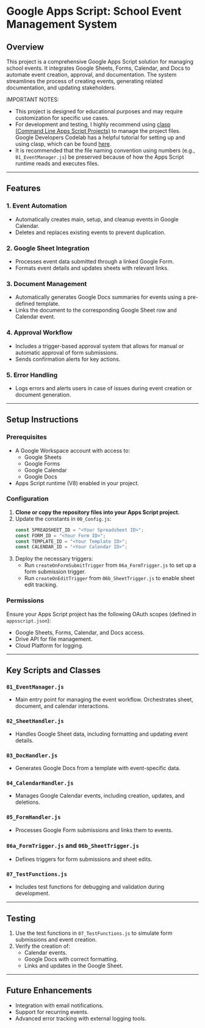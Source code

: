 # Google Apps Script: School Event Management System

## Overview

This project is a comprehensive Google Apps Script solution for managing school events. It integrates Google Sheets, Forms, Calendar, and Docs to automate event creation, approval, and documentation. The system streamlines the process of creating events, generating related documentation, and updating stakeholders.

IMPORTANT NOTES: 

- This project is designed for educational purposes and may require customization for specific use cases.
- For development and testing, I highly recommend using [clasp (Command Line Apps Script Projects)](https://developers.google.com/apps-script/guides/clasp) to manage the project files. Google Developers Codelab has a helpful tutorial for setting up and using clasp, which can be found [here](https://codelabs.developers.google.com/codelabs/clasp/#0).
- It is recommended that the file naming convention using numbers (e.g., `01_EventManager.js`) be preserved because of how the Apps Script runtime reads and executes files.

---

## Features

### 1. **Event Automation**
   - Automatically creates main, setup, and cleanup events in Google Calendar.
   - Deletes and replaces existing events to prevent duplication.

### 2. **Google Sheet Integration**
   - Processes event data submitted through a linked Google Form.
   - Formats event details and updates sheets with relevant links.

### 3. **Document Management**
   - Automatically generates Google Docs summaries for events using a pre-defined template.
   - Links the document to the corresponding Google Sheet row and Calendar event.

### 4. **Approval Workflow**
   - Includes a trigger-based approval system that allows for manual or automatic approval of form submissions.
   - Sends confirmation alerts for key actions.

### 5. **Error Handling**
   - Logs errors and alerts users in case of issues during event creation or document generation.

---

## Setup Instructions

### Prerequisites
- A Google Workspace account with access to:
  - Google Sheets
  - Google Forms
  - Google Calendar
  - Google Docs
- Apps Script runtime (V8) enabled in your project.

### Configuration
1. **Clone or copy the repository files into your Apps Script project.**
2. Update the constants in `00_Config.js`:
   ```javascript
   const SPREADSHEET_ID = "<Your Spreadsheet ID>";
   const FORM_ID = "<Your Form ID>";
   const TEMPLATE_ID = "<Your Template ID>";
   const CALENDAR_ID = "<Your Calendar ID>";
3. Deploy the necessary triggers:
   - Run `createOnFormSubmitTrigger` from `06a_FormTrigger.js` to set up a form submission trigger.
   - Run `createOnEditTrigger` from `06b_SheetTrigger.js` to enable sheet edit tracking.

### Permissions
Ensure your Apps Script project has the following OAuth scopes (defined in `appsscript.json`):
- Google Sheets, Forms, Calendar, and Docs access.
- Drive API for file management.
- Cloud Platform for logging.

---

## Key Scripts and Classes

### `01_EventManager.js`
- Main entry point for managing the event workflow. Orchestrates sheet, document, and calendar interactions.

### `02_SheetHandler.js`
- Handles Google Sheet data, including formatting and updating event details.

### `03_DocHandler.js`
- Generates Google Docs from a template with event-specific data.

### `04_CalendarHandler.js`
- Manages Google Calendar events, including creation, updates, and deletions.

### `05_FormHandler.js`
- Processes Google Form submissions and links them to events.

### `06a_FormTrigger.js` and `06b_SheetTrigger.js`
- Defines triggers for form submissions and sheet edits.

### `07_TestFunctions.js`
- Includes test functions for debugging and validation during development.

---

## Testing

1. Use the test functions in `07_TestFunctions.js` to simulate form submissions and event creation.
2. Verify the creation of:
   - Calendar events.
   - Google Docs with correct formatting.
   - Links and updates in the Google Sheet.

---

## Future Enhancements

- Integration with email notifications.
- Support for recurring events.
- Advanced error tracking with external logging tools.

